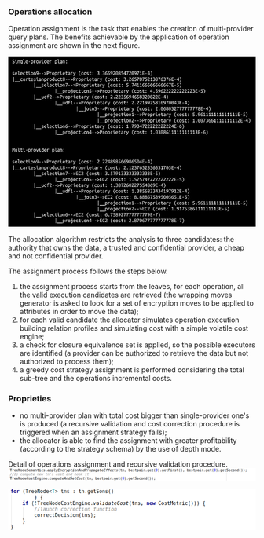 ### Operations allocation

Operation assignment is the task that enables the creation of multi-provider query plans. The benefits achievable by the 
application of operation assignment are shown in the next figure.

<img src="/Images/assignments.png" width="600">

The allocation algorithm restricts the analysis to three candidates: the authority that owns the data, a 
trusted and confidential provider, a cheap and not confidential provider. 

The assignment process follows the steps below.
1. the assignment process starts from the leaves, for each operation, all the valid execution candidates are retrieved (the wrapping moves generator is asked to look for a set of encryption moves to be applied to attributes in order to move the data);
2. for each valid candidate the allocator simulates operation execution building relation profiles and simulating cost with a simple volatile cost engine;
3. a check for closure equivalence set is applied, so the possible executors are identified (a provider can be authorized to retrieve the data but not authorized to process them);
4. a greedy cost strategy assignment is performed considering the total sub-tree and the operations incremental costs.

### Proprieties
* no multi-provider plan with total cost bigger than single-provider one's is produced (a recursive validation and cost correction procedure is triggered when an assignment strategy fails);
* the allocator is able to find the assignment with greater profitability (according to the strategy schema) by the use of depth mode.


Detail of operations assignment and recursive validation procedure.
<img src="/Images/allocator_assignment.png" width="850">

<img src="/Images/allocator_validation.png" width="560">
